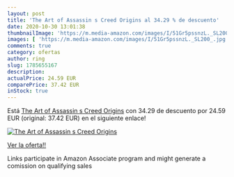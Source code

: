 ```yaml
---
layout: post
title: 'The Art of Assassin s Creed Origins al 34.29 % de descuento'
date: 2020-10-30 13:01:38
thumbnailImage: 'https://m.media-amazon.com/images/I/51Gr5pssnzL._SL200_.jpg'
images: [ 'https://m.media-amazon.com/images/I/51Gr5pssnzL._SL200_.jpg' ]
comments: true
category: ofertas
author: ring
slug: 1785655167
description:
actualPrice: 24.59 EUR
comparePrice: 37.42 EUR
inStock: true
---
```


Está [The Art of Assassin s Creed Origins](https://www.amazon.es/dp/1785655167/?tag=tolees-21) con 34.29 de descuento por 24.59 EUR (original: 37.42 EUR) en el siguiente enlace!

[![The Art of Assassin s Creed Origins](https://m.media-amazon.com/images/I/51Gr5pssnzL._SL200_.jpg)](https://www.amazon.es/dp/1785655167/?tag=tolees-21)

[Ver la oferta!!](https://www.amazon.es/dp/1785655167/?tag=tolees-21)

Links participate in Amazon Associate program and might generate a comission on qualifying sales


